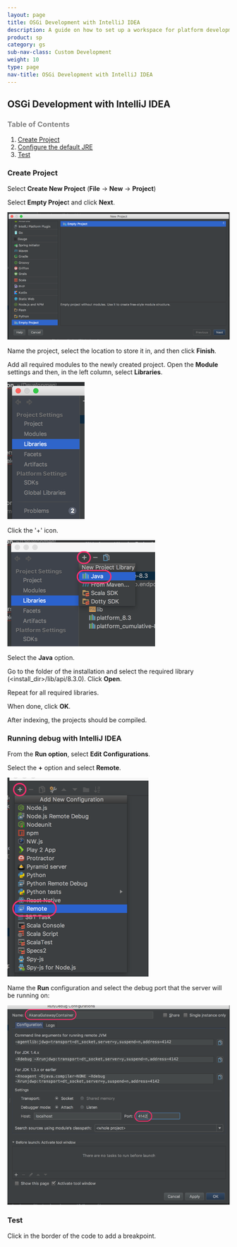 ```yaml
---
layout: page
title: OSGi Development with IntelliJ IDEA
description: A guide on how to set up a workspace for platform development with IntelliJ IDEA
product: sp
category: gs
sub-nav-class: Custom Development
weight: 10
type: page
nav-title: OSGi Development with IntelliJ IDEA
---
```


## OSGi Development with IntelliJ IDEA

<h3 style="color: grey;">Table of Contents</h3>
<ol class="table_of_contents">
	<li><a href="#createproject">Create Project</a></li>
	<li><a href="#debug">Configure the default JRE</a></li>
	<li><a href="#test">Test</a></li>
</ol>


### <a name="createproject"></a>Create Project

Select **Create New Project** (**File** -> **New** -> **Project**)

Select **Empty Projec**t and click **Next**.

![](images/03_OSGiDevelopmentWithIntelliJ.png)

Name the project, select the location to store it in, and then click **Finish**.

Add all required modules to the newly created project. Open the **Module** settings and then, in the left column, select **Libraries**.

![](images/04_OSGiDevelopmentWithIntelliJ.png)

Click the '+' icon.

![](images/05_OSGiDevelopmentWithIntelliJ.png)

Select the **Java** option.

Go to the folder of the installation and select the required library (<install_dir>/lib/api/8.3.0). Click **Open**.

Repeat for all required libraries.

When done, click **OK**.

After indexing, the projects should be compiled.

### <a name="debug"></a>Running debug with IntelliJ IDEA

From the **Run option**, select **Edit Configurations**.

Select the **+** option and select **Remote**.

![](images/06_OSGiDevelopmentWithIntelliJ.png)

Name the **Run** configuration and select the debug port that the server will be running on:

![](images/07_OSGiDevelopmentWithIntelliJ.png)

### <a name="test"></a>Test

Click in the border of the code to add a breakpoint.

